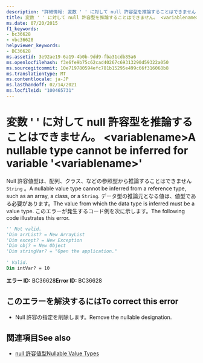 ```yaml
---
description: "詳細情報: 変数 ' ' に対して null 許容型を推論することはできません <variablename>"
title: 変数 ' ' に対して null 許容型を推論することはできません。 <variablename>
ms.date: 07/20/2015
f1_keywords:
- bc36628
- vbc36628
helpviewer_keywords:
- BC36628
ms.assetid: 3e92ae19-6a19-4b0b-9dd9-fba31cdb85a6
ms.openlocfilehash: f3e6fe9b75c62cad40267c69313290d59322a050
ms.sourcegitcommit: 10e719780594efc781b15295e499c66f316068b8
ms.translationtype: MT
ms.contentlocale: ja-JP
ms.lasthandoff: 02/14/2021
ms.locfileid: "100465731"
---
```

# <a name="a-nullable-type-cannot-be-inferred-for-variable-variablename"></a><span data-ttu-id="2a99d-103">変数 ' ' に対して null 許容型を推論することはできません。 \<variablename></span><span class="sxs-lookup"><span data-stu-id="2a99d-103">A nullable type cannot be inferred for variable '\<variablename>'</span></span>

<span data-ttu-id="2a99d-104">Null 許容値型は、配列、クラス、などの参照型から推論することはできません `String` 。</span><span class="sxs-lookup"><span data-stu-id="2a99d-104">A nullable value type cannot be inferred from a reference type, such as an array, a class, or a `String`.</span></span> <span data-ttu-id="2a99d-105">データ型の推論元となる値は、値型である必要があります。</span><span class="sxs-lookup"><span data-stu-id="2a99d-105">The value from which the data type is inferred must be a value type.</span></span> <span data-ttu-id="2a99d-106">このエラーが発生するコード例を次に示します。</span><span class="sxs-lookup"><span data-stu-id="2a99d-106">The following code illustrates this error.</span></span>  
  
```vb  
'' Not valid.
'Dim arrList? = New ArrayList  
'Dim except? = New Exception  
'Dim obj? = New Object  
'Dim stringVar? = "Open the application."  
  
' Valid.  
Dim intVar? = 10  
```  
  
 <span data-ttu-id="2a99d-107">**エラー ID:** BC36628</span><span class="sxs-lookup"><span data-stu-id="2a99d-107">**Error ID:** BC36628</span></span>  
  
## <a name="to-correct-this-error"></a><span data-ttu-id="2a99d-108">このエラーを解決するには</span><span class="sxs-lookup"><span data-stu-id="2a99d-108">To correct this error</span></span>  
  
- <span data-ttu-id="2a99d-109">Null 許容の指定を削除します。</span><span class="sxs-lookup"><span data-stu-id="2a99d-109">Remove the nullable designation.</span></span>  
  
## <a name="see-also"></a><span data-ttu-id="2a99d-110">関連項目</span><span class="sxs-lookup"><span data-stu-id="2a99d-110">See also</span></span>

- [<span data-ttu-id="2a99d-111">null 許容値型</span><span class="sxs-lookup"><span data-stu-id="2a99d-111">Nullable Value Types</span></span>](../programming-guide/language-features/data-types/nullable-value-types.md)
